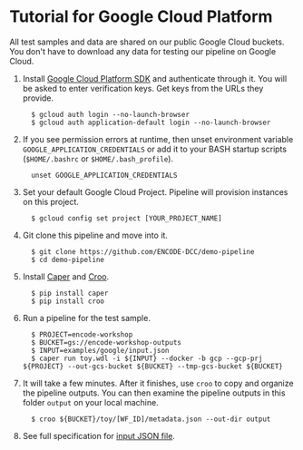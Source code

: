 Tutorial for Google Cloud Platform
===================================================

All test samples and data are shared on our public Google Cloud buckets. You don't have to download any data for testing our pipeline on Google Cloud.

1. Install [Google Cloud Platform SDK](https://cloud.google.com/sdk/downloads) and authenticate through it. You will be asked to enter verification keys. Get keys from the URLs they provide.
    ```
      $ gcloud auth login --no-launch-browser
      $ gcloud auth application-default login --no-launch-browser
    ```

2. If you see permission errors at runtime, then unset environment variable `GOOGLE_APPLICATION_CREDENTIALS` or add it to your BASH startup scripts (`$HOME/.bashrc` or `$HOME/.bash_profile`).
    ```
      unset GOOGLE_APPLICATION_CREDENTIALS
    ```

3. Set your default Google Cloud Project. Pipeline will provision instances on this project.
    ```
      $ gcloud config set project [YOUR_PROJECT_NAME]
    ```

4. Git clone this pipeline and move into it.
    ```
      $ git clone https://github.com/ENCODE-DCC/demo-pipeline
      $ cd demo-pipeline
    ```

5. Install [Caper](https://github.com/ENCODE-DCC/caper/) and [Croo](https://github.com/ENCODE-DCC/croo/).
    ```
      $ pip install caper
      $ pip install croo
    ```

6. Run a pipeline for the test sample.
    ```
      $ PROJECT=encode-workshop
      $ BUCKET=gs://encode-workshop-outputs
      $ INPUT=examples/google/input.json
      $ caper run toy.wdl -i ${INPUT} --docker -b gcp --gcp-prj ${PROJECT} --out-gcs-bucket ${BUCKET} --tmp-gcs-bucket ${BUCKET}
    ```

7. It will take a few minutes. After it finishes, use `croo` to copy and organize the pipeline outputs. You can then examine the pipeline outputs in this folder `output` on your local machine.
    ```
      $ croo ${BUCKET}/toy/[WF_ID]/metadata.json --out-dir output
    ```

8. See full specification for [input JSON file](input.md).

